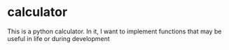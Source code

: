 # calculator
 This is a python calculator. In it, I want to implement functions that may be useful in life or during development
